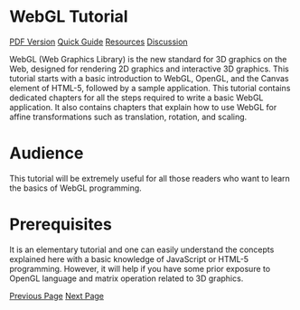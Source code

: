 # WebGL Tutorial
[PDF Version](../webgl/webgl_pdf_version.md)
[Quick Guide](../webgl/webgl_quick_guide.md)
[Resources](../webgl/webgl_useful_resources.md)
[Discussion](../webgl/webgl_discussion.md)

WebGL (Web Graphics Library) is the new standard for 3D graphics on the Web, designed for rendering 2D graphics and interactive 3D graphics. This tutorial starts with a basic introduction to WebGL, OpenGL, and the Canvas element of HTML-5, followed by a sample application. This tutorial contains dedicated chapters for all the steps required to write a basic WebGL application. It also contains chapters that explain how to use WebGL for affine transformations such as translation, rotation, and scaling.

# Audience
This tutorial will be extremely useful for all those readers who want to learn the basics of WebGL programming.

# Prerequisites
It is an elementary tutorial and one can easily understand the concepts explained here with a basic knowledge of JavaScript or HTML-5 programming. However, it will help if you have some prior exposure to OpenGL language and matrix operation related to 3D graphics.


[Previous Page](../webgl/index.md) [Next Page](../webgl/webgl_introduction.md) 
